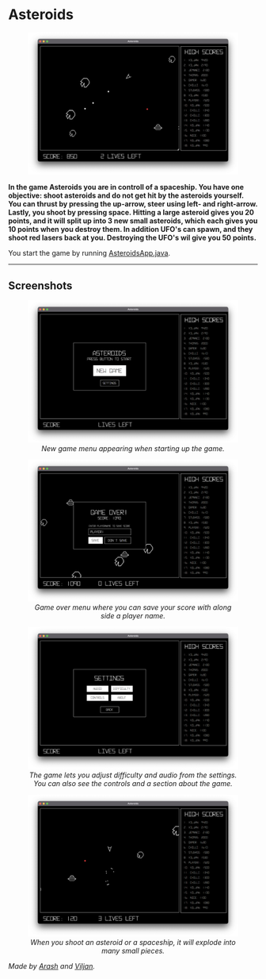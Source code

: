 # **Asteroids**

<p>
    <figure align="center">
        <img src="pictures/AsteroidsGame.png" alt="Asteroids game" width="1000"/>
    </figure>
</p>

**In the game Asteroids you are in controll of a spaceship. You have one objective: shoot asteroids and do not get hit by the asteroids yourself. You can thrust by pressing the up-arrow, steer using left- and right-arrow. Lastly, you shoot by pressing space. Hitting a large asteroid gives you 20 points, and it will split up into 3 new small asteroids, which each gives you 10 points when you destroy them. In addition UFO's can spawn, and they shoot red lasers back at you. Destroying the UFO's wil give you 50 points.**

You start the game by running [AsteroidsApp.java](src/main/java/asteroids/AsteroidsApp.java).

---

## Screenshots

<p>
    <figure align="center">
        <img src="pictures/NewGameScreen.png" alt="New game screen" width="500"/>
        <figcaption><i>New game menu appearing when starting up the game.</i></figcaption>
    </figure>
</p>
<p>
    <figure align="center">
        <img src="pictures/GameOverScreen.png" alt="Game over screen" width="500"/>
        <figcaption><i>Game over menu where you can save your score with along side a player name.</i></figcaption>
    </figure>
</p>
<p>
    <figure align="center">
        <img src="pictures/SettingsScreen.png" alt="Settings screen" width="500"/>
        <figcaption><i>The game lets you adjust difficulty and audio from the settings. You can also see the controls and a section about the game. </i></figcaption>
    </figure>
</p>
<p>
    <figure align="center">
        <img src="pictures/ParticleEffects.png" alt="Particle effects" width="500"/>
        <figcaption><i>When you shoot an asteroid or a spaceship, it will explode into many small pieces.</i></figcaption>
    </figure>
</p>

_Made by [Arash](https://github.com/Arashfa0301) and [Viljan](https://github.com/viljanvr)._
